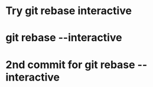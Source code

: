 # Try git rebase interactive
# git rebase --interactive <base>

# 2nd commit for git rebase --interactive
